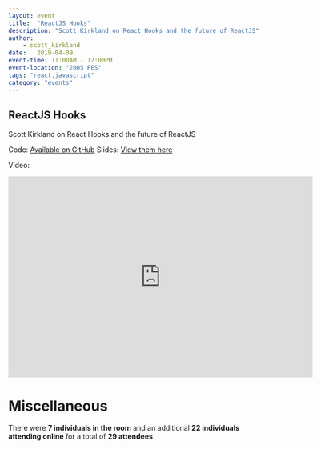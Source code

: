 ```yaml
---
layout: event
title:  "ReactJS Hooks"
description: "Scott Kirkland on React Hooks and the future of ReactJS"
author:
    - scott_kirkland
date:   2019-04-09
event-time: 11:00AM - 12:00PM
event-location: "2005 PES"
tags: "react,javascript"
category: "events"
---
```


## ReactJS Hooks

Scott Kirkland on React Hooks and the future of ReactJS

Code: [Available on GitHub](https://github.com/srkirkland/ReactJSHooks)
Slides: [View them here](https://docs.google.com/presentation/d/1jXflpBbvVIbyU1wMNhBO1uOKSixddZKmCh6kWKLGgsU/edit?usp=sharing)

Video:
<iframe id="kaltura_player" class="video-frame" src="https://cdnapisec.kaltura.com/p/1770401/sp/177040100/embedIframeJs/uiconf_id/29032722/partner_id/1770401?iframeembed=true&playerId=kaltura_player&entry_id=0_98ni5cb5&flashvars[mediaProtocol]=rtmp&amp;flashvars[streamerType]=rtmp&amp;flashvars[streamerUrl]=rtmp://www.kaltura.com:1935&amp;flashvars[rtmpFlavors]=1&amp;flashvars[localizationCode]=en&amp;flashvars[leadWithHTML5]=true&amp;flashvars[sideBarContainer.plugin]=true&amp;flashvars[sideBarContainer.position]=left&amp;flashvars[sideBarContainer.clickToClose]=true&amp;flashvars[chapters.plugin]=true&amp;flashvars[chapters.layout]=vertical&amp;flashvars[chapters.thumbnailRotator]=false&amp;flashvars[streamSelector.plugin]=true&amp;flashvars[EmbedPlayer.SpinnerTarget]=videoHolder&amp;flashvars[dualScreen.plugin]=true&amp;&wid=0_h1pokkx1" width="608" height="402" allowfullscreen webkitallowfullscreen mozAllowFullScreen allow="autoplay *; fullscreen *; encrypted-media *" frameborder="0" title="Kaltura Player"></iframe>

Miscellaneous
=
There were **7 individuals in the room** and an additional **22 individuals attending online** for a total of **29 attendees**.
